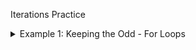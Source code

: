 Iterations Practice

<details>
<summary> Example 1: Keeping the Odd - For Loops </summary>

Tasks:
* Add a list variable to hold integers and create a list object for that variable.
* Use a for loop to populate the list with the integers from 1 to 10 (including 1 and 10).
* Use a for loop to print the contents of the list.
* Use a backward forloop, starting at the last index in the list, to remove the even numbers from the list.
* Use a for loop to print the contents of the list. 
    - Note: By ugly coincidence, this would also work with a forward for loop because the elements that "escape processing" would all be odd numbers.
* Populate a list with the numbers from 1 to 5 inclusive. Use a forward for loop (starting i at 0) to remove 1, 2, and 3 from the list.
* Print the list to see that 2 gets skipped over, staying in the list.

<br></br>



<details>
<summary> Example 2 </summary>

</details>
<br></br>



<details>
<summary> Example 3 </summary>

</details>
<br></br>